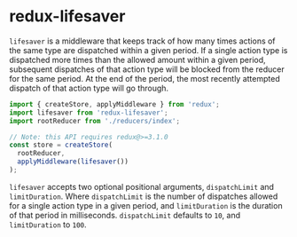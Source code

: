 # redux-lifesaver

`lifesaver` is a middleware that keeps track of how many times actions of the same type are dispatched within a given period. If a single action type is dispatched more times than the allowed amount within a given period, subsequent dispatches of that action type will be blocked from the reducer for the same period. At the end of the period, the most recently attempted dispatch of that action type will go through.

```js
import { createStore, applyMiddleware } from 'redux';
import lifesaver from 'redux-lifesaver';
import rootReducer from './reducers/index';

// Note: this API requires redux@>=3.1.0
const store = createStore(
  rootReducer,
  applyMiddleware(lifesaver())
);
```

`lifesaver` accepts two optional positional arguments, `dispatchLimit` and `limitDuration`. Where `dispatchLimit` is the number of dispatches allowed for a single action type in a given period, and `limitDuration` is the duration of that period in milliseconds. `dispatchLimit` defaults to `10`, and `limitDuration` to `100`.
